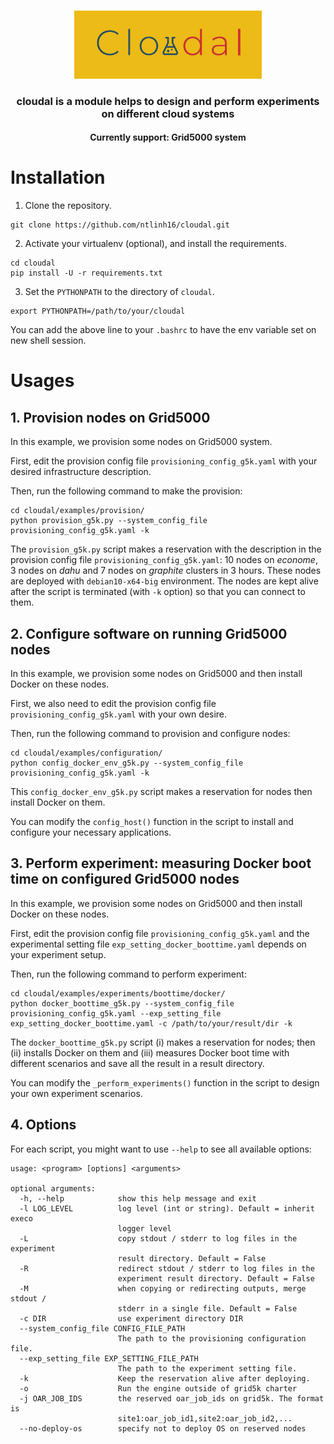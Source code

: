 <p align="center">
    <br>
    <img src="https://raw.githubusercontent.com/ntlinh16/cloudal/master/images/cloudal_logo.png" width="300"/>
    <br>
<p>

<h3 align="center">
<p> cloudal is a module helps to design and perform experiments on different cloud systems
</h3>
<h4 align="center">
<p> Currently support: Grid5000 system
</h4>




# Installation
1. Clone the repository.
```
git clone https://github.com/ntlinh16/cloudal.git
```
2. Activate your virtualenv (optional), and install the requirements.
```
cd cloudal
pip install -U -r requirements.txt
```

3. Set the `PYTHONPATH` to the directory of `cloudal`.
```
export PYTHONPATH=/path/to/your/cloudal
```
You can add the above line to your `.bashrc` to have the env variable set on new shell session.



# Usages

## 1. Provision nodes on Grid5000
In this example, we provision some nodes on Grid5000 system.

First, edit the provision config file `provisioning_config_g5k.yaml` with your desired infrastructure description.

Then, run the following command to make the provision:
```
cd cloudal/examples/provision/
python provision_g5k.py --system_config_file provisioning_config_g5k.yaml -k
```

The `provision_g5k.py` script makes a reservation with the description in the provision config file `provisioning_config_g5k.yaml`: 10 nodes on *econome*, 3 nodes on *dahu* and 7 nodes on *graphite* clusters in 3 hours. These nodes are deployed with `debian10-x64-big` environment. 
The nodes are kept alive after the script is terminated (with `-k` option) so that you can connect to them.

## 2. Configure software on running Grid5000 nodes
In this example, we provision some nodes on Grid5000 and then install Docker on these nodes.

First, we also need to edit the provision config file `provisioning_config_g5k.yaml` with your own desire.

Then, run the following command to provision and configure nodes:
```
cd cloudal/examples/configuration/
python config_docker_env_g5k.py --system_config_file provisioning_config_g5k.yaml -k
```

This `config_docker_env_g5k.py` script makes a reservation for nodes then install Docker on them.

You can modify the `config_host()` function in the script to install and configure your necessary applications.


## 3. Perform experiment: measuring Docker boot time on configured Grid5000 nodes
In this example, we provision some nodes on Grid5000 and then install Docker on these nodes.

First, edit the provision config file `provisioning_config_g5k.yaml` and the experimental setting file `exp_setting_docker_boottime.yaml` depends on your experiment setup.

Then, run the following command to perform experiment:
```
cd cloudal/examples/experiments/boottime/docker/
python docker_boottime_g5k.py --system_config_file provisioning_config_g5k.yaml --exp_setting_file exp_setting_docker_boottime.yaml -c /path/to/your/result/dir -k
```

The `docker_boottime_g5k.py` script (i) makes a reservation for nodes; then (ii) installs Docker on them and (iii) measures Docker boot time with different scenarios and save all the result in a result directory.

You can modify the `_perform_experiments()` function in the script to design your own experiment scenarios.

## 4. Options
For each script, you might want to use `--help` to see all available options:
```
usage: <program> [options] <arguments>

optional arguments:
  -h, --help            show this help message and exit
  -l LOG_LEVEL          log level (int or string). Default = inherit execo
                        logger level
  -L                    copy stdout / stderr to log files in the experiment
                        result directory. Default = False
  -R                    redirect stdout / stderr to log files in the
                        experiment result directory. Default = False
  -M                    when copying or redirecting outputs, merge stdout /
                        stderr in a single file. Default = False
  -c DIR                use experiment directory DIR
  --system_config_file CONFIG_FILE_PATH
                        The path to the provisioning configuration file.
  --exp_setting_file EXP_SETTING_FILE_PATH
                        The path to the experiment setting file.
  -k                    Keep the reservation alive after deploying.
  -o                    Run the engine outside of grid5k charter
  -j OAR_JOB_IDS        the reserved oar_job_ids on grid5k. The format is
                        site1:oar_job_id1,site2:oar_job_id2,...
  --no-deploy-os        specify not to deploy OS on reserved nodes
```